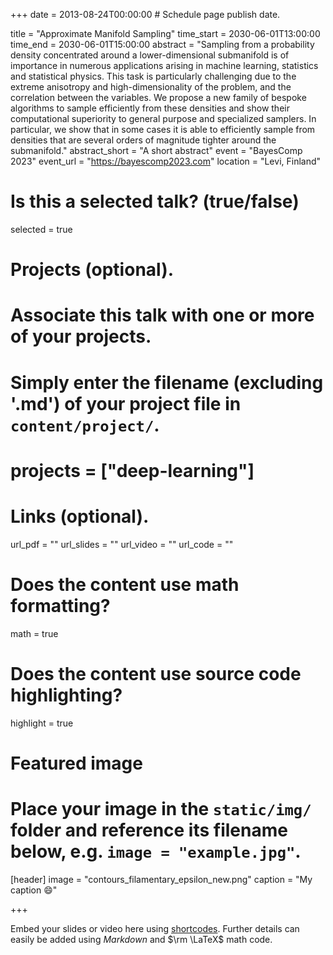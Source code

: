 +++
date = 2013-08-24T00:00:00  # Schedule page publish date.

title = "Approximate Manifold Sampling"
time_start = 2030-06-01T13:00:00
time_end = 2030-06-01T15:00:00
abstract = "Sampling from a probability density concentrated around a lower-dimensional submanifold is of importance in numerous applications arising in machine learning, statistics and statistical physics. This task is particularly challenging due to the extreme anisotropy and high-dimensionality of the problem, and the correlation between the variables. We propose a new family of bespoke algorithms to sample efficiently from these densities and show their computational superiority to general purpose and specialized samplers. In particular, we show that in some cases it is able to efficiently sample from densities that are several orders of magnitude tighter around the submanifold."
abstract_short = "A short abstract"
event = "BayesComp 2023"
event_url = "https://bayescomp2023.com"
location = "Levi, Finland"

# Is this a selected talk? (true/false)
selected = true

# Projects (optional).
#   Associate this talk with one or more of your projects.
#   Simply enter the filename (excluding '.md') of your project file in `content/project/`.
# projects = ["deep-learning"]

# Links (optional).
url_pdf = ""
url_slides = ""
url_video = ""
url_code = ""

# Does the content use math formatting?
math = true

# Does the content use source code highlighting?
highlight = true

# Featured image
# Place your image in the `static/img/` folder and reference its filename below, e.g. `image = "example.jpg"`.
[header]
image = "contours_filamentary_epsilon_new.png"
caption = "My caption :smile:"

+++

Embed your slides or video here using [shortcodes](https://sourcethemes.com/academic/post/writing-markdown-latex/). Further details can easily be added using *Markdown* and $\rm \LaTeX$ math code.
